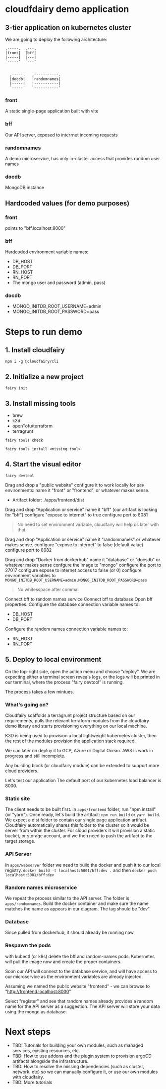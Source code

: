 # cloudfdairy demo application
## 3-tier application on kubernetes cluster

We are going to deploy the following architecture:
```
,-----.  ,---.
|front|  |bff|
|-----|  |---|
`-----'  `---'


  ,-----.   ,-----------.
  |docdb|   |randomnames|
  |-----|   |-----------|
  `-----'   `-----------'
```

### front
A static single-page application built with vite
### bff
Our API server, exposed to interrnet incoming requests
### randomnames
A demo microservice, has only in-cluster access that provides random user names
### docdb
MongoDB instance

## Hardcoded values (for demo purposes)
### front
points to "bff.localhost:8000"
### bff
Hardcoded environment variable names:
- DB_HOST
- DB_PORT
- RN_HOST
- RN_PORT
- The mongo user and password (admin, pass)
### docdb
- MONGO_INITDB_ROOT_USERNAME=admin
- MONGO_INITDB_ROOT_PASSWORD=pass

# Steps to run demo

## 1. Install cloudfairy
`npm i -g @cloudfairy/cli`

## 2. Initialize a new project
`fairy init`

## 3. Install missing tools
- brew
- k3d
- openTofu/terraform
- terragrunt

`fairy tools check`

`fairy tools install <missing tool>`

## 4. Start the visual editor
`fairy devtool`

Drag and drop a "public website"
configure it to work locally for *dev* environments:
name it "front" or "frontend", or whatever makes sense.
- Artifact folder: ./apps/frontend/dist

Drag and drop "Application or service"
name it "bff" (our artifact is looking for "bff")
configure "expose to internet" to true
configure port to 8081
> No need to set environment variable, cloudfairy will help us later with that

Drag and drop "Application or service"
name it "randomnames" or whatever makes sense.
configure "expose to internet" to false (default value)
configure port to 8082

Drag and drop "Docker from dockerhub"
name it "database" or "docsdb" or whatever makes sense
confgure the image to "mongo"
configure the port to 27017
configure expose to internet access to false (or 0)
configure environment variables to `MONGO_INITDB_ROOT_USERNAME=admin,MONGO_INITDB_ROOT_PASSWORD=pass`
> No whitesspace after comma!

Connect bff to random names service
Connect bff to database
Open bff properties.
Configure the database connection variable names to:
- DB_HOST
- DB_PORT

Configure the random names connection variable names to:
- RN_HOST
- RN_PORT

## 5. Deploy to local environment
On the top-right side, open the action menu and choose "deploy".
We are expecting either a terminal screen reveals logs, or the logs will be printed in our terminal, where the process "fairy devtool" is running.

The process takes a few mintues.

### What's going on?
Cloudfairy scaffolds a terragrunt project structure based on our requirements, pulls the relevant terraform modules from the cloudfairy demo library and starts provisioning everything on our local machine.

K3D is being used to provision a local lightweight kubernetes cluster, then the rest of the modules provision the application stack required.

We can later on deploy it to GCP, Azure or Digital Ocean.
AWS is work in progress and still incomplete.

Any building block (or cloudfairy module) can be extended to support more cloud providers.

Let's test our application
The default port of our kubernetes load balancer is 8000.

### Static site
The client needs to be built first.
In `apps/frontend` folder, run "npm install" (or "yarn"). Once ready, let's build the artifact: `npm run build` or `yarn build`. We expect a dist folder to contain our single page application artifact.
Cloudfairy automatically shares this folder to the cluster so it would be server from within the cluster.
For cloud providers it will provision a static bucket, or storage account, and we then need to push the artifact to the target storage.

### API Server
In `apps/webserver` folder we need to build the docker and push it to our local registry.
`docker build -t localhost:5001/bff:dev .`
and then
`docker push localhost:5001/bff:dev`

### Random names microservice
We repeat the process similar to the API server.
The folder is `apps/randomnames`.
Build the docker container and make sure the name matches the name as appears in our diagram. The tag should be "dev".

### Database
Since pulled from dockerhub, it should already be running now

### Respawn the pods
with kubectl (or k9s) delete the bff and random-names pods. Kubernetes will pull the image now and create the proper containers.

Soon our API will connect to the database service, and will have access to our microservice as the environment variables are already injected.

Assuming we named the public website "frontend" - we can browse to "http://frontend.localhost:8000"

Select "register" and see that random names already provides a random name for the API server as a suggestion.
The API server will store your data using the mongo as database.

# Next steps
- TBD: Tutorials for building your own modules, such as managed services, existing resources, etc.
- TBD: How to use addons and the plugin system to provision argoCD artifacts alongside the infrastructure.
- TBD: How to resolve the missing dependencies (such as cluster, network, etc) so we can manually configure it, or use our own modules with cloudfairy.
- TBD: More tutorials
